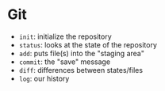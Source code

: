 # Git

- `init`: initialize the repository
- `status`: looks at the state of the repository
- `add`: puts file(s) into the "staging area"
- `commit`: the "save" message
- `diff`: differences between states/files
- `log`: our history